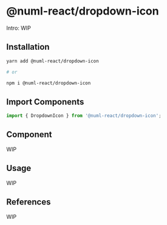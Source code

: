 # @numl-react/dropdown-icon

Intro: WIP

## Installation

```sh
yarn add @numl-react/dropdown-icon

# or

npm i @numl-react/dropdown-icon
```

## Import Components

```jsx
import { DropdownIcon } from '@numl-react/dropdown-icon';
```

## Component

WIP

## Usage

WIP

## References

WIP
